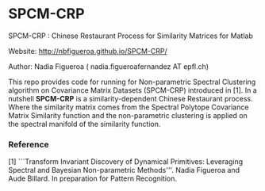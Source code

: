 # SPCM-CRP
SPCM-CRP : Chinese Restaurant Process for Similarity Matrices for Matlab

Website: http://nbfigueroa.github.io/SPCM-CRP/ 

Author: Nadia Figueroa ( nadia.figueroafernandez AT epfl.ch)

This repo provides code for running for Non-parametric Spectral Clustering algorithm on Covariance Matrix Datasets (SPCM-CRP) introduced in [1]. In a nutshell **SPCM-CRP** is a similarity-dependent Chinese Restaurant process. Where the similarity matrix comes from the Spectral Polytope Covariance Matrix Similarity function and the non-parametric clustering is applied on the spectral manifold of the similarity function.



### Reference
[1] ```Transform Invariant Discovery of Dynamical Primitives: Leveraging Spectral and Bayesian Non-parametric Methods'''. Nadia Figueroa and Aude Billard. In preparation for Pattern Recognition.
